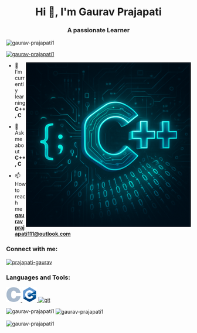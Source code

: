 <h1 align="center">Hi 👋, I'm Gaurav Prajapati</h1>
<h3 align="center">A passionate Learner</h3>

<p align="left"> <img src="https://komarev.com/ghpvc/?username=gaurav-prajapati1&label=Profile%20views&color=0e75b6&style=flat" alt="gaurav-prajapati1" /> </p>

<p align="left"> <a href="https://github.com/ryo-ma/github-profile-trophy"><img src="https://github-profile-trophy.vercel.app/?username=gaurav-prajapati1" alt="gaurav-prajapati1" /></a> </p>

<img align="right" width=450 margin="10px" rx="5" src ="./image.png" />

- 🌱 I’m currently learning **C++ , C**

- 💬 Ask me about **C++ , C**

- 📫 How to reach me **gauravprajapati111@outlook.com**



<h3 align="left">Connect with me:</h3>
<p align="left">
<a href="https://linkedin.com/in/prajapati-gaurav" target="blank"><img align="center" src="https://raw.githubusercontent.com/rahuldkjain/github-profile-readme-generator/master/src/images/icons/Social/linked-in-alt.svg" alt="prajapati-gaurav" height="30" width="40" /></a>
</p>

<h3 align="left">Languages and Tools:</h3>
<p align="left"> <a href="https://www.cprogramming.com/" target="_blank" rel="noreferrer"> <img src="https://raw.githubusercontent.com/devicons/devicon/master/icons/c/c-original.svg" alt="c" width="40" height="40"/> </a> <a href="https://www.w3schools.com/cpp/" target="_blank" rel="noreferrer"> <img src="https://raw.githubusercontent.com/devicons/devicon/master/icons/cplusplus/cplusplus-original.svg" alt="cplusplus" width="40" height="40"/> </a> <a href="https://git-scm.com/" target="_blank" rel="noreferrer"> <img src="https://www.vectorlogo.zone/logos/git-scm/git-scm-icon.svg" alt="git" width="40" height="40"/> </a> </p>

<p><img align="left" src="https://github-readme-stats.vercel.app/api/top-langs?username=gaurav-prajapati1&show_icons=true&locale=en&layout=compact" alt="gaurav-prajapati1" /></p>

<p>&nbsp;<img align="center" src="https://github-readme-stats.vercel.app/api?username=gaurav-prajapati1&show_icons=true&locale=en" alt="gaurav-prajapati1" /></p>

<p><img align="center" src="https://github-readme-streak-stats.herokuapp.com/?user=gaurav-prajapati1&" alt="gaurav-prajapati1" /></p>

